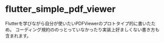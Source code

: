# flutter_simple_pdf_viewer

Flutterを学びながら自分が使いたいPDFViewerのプロトタイプ的に書いたため。
コーディング規約ののっとっていなかったり実装上好ましくない書き方も含まれます。
